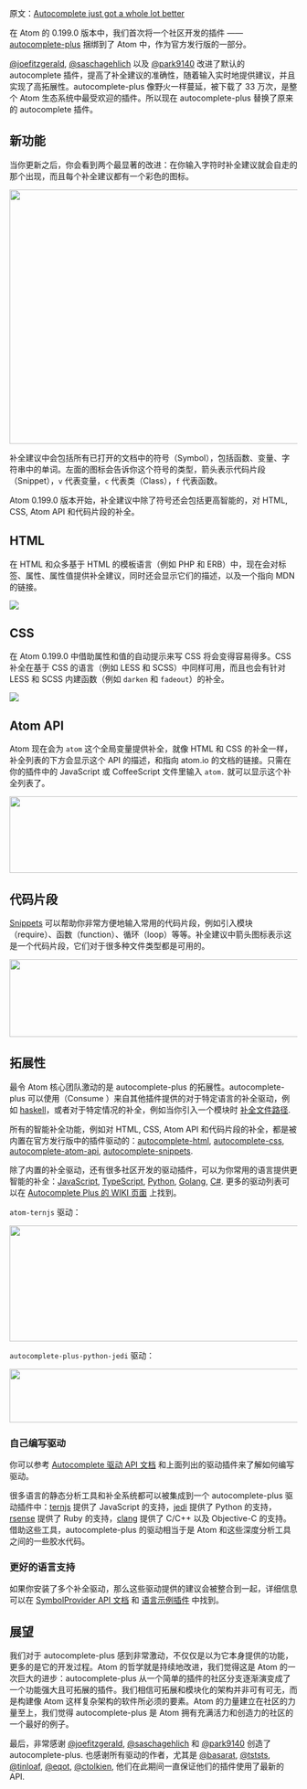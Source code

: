 原文：[Autocomplete just got a whole lot better](http://blog.atom.io/2015/05/15/new-autocomplete.html)

在 Atom 的 0.199.0 版本中，我们首次将一个社区开发的插件 —— [autocomplete-plus](https://github.com/atom/autocomplete-plus) 捆绑到了 Atom 中，作为官方发行版的一部分。

[@joefitzgerald](https://github.com/joefitzgerald), [@saschagehlich](https://github.com/saschagehlich) 以及 [@park9140](https://github.com/park9140) 改进了默认的 autocomplete 插件，提高了补全建议的准确性，随着输入实时地提供建议，并且实现了高拓展性。autocomplete-plus 像野火一样蔓延，被下载了 33 万次，是整个 Atom 生态系统中最受欢迎的插件。所以现在 autocomplete-plus 替换了原来的 autocomplete 插件。

## 新功能

当你更新之后，你会看到两个最显著的改进：在你输入字符时补全建议就会自走的那个出现，而且每个补全建议都有一个彩色的图标。

<img src="http://atom-china.org/uploads/default/107/d3a8461933056a8e.png" width="690" height="445"> 

补全建议中会包括所有已打开的文档中的符号（Symbol），包括函数、变量、字符串中的单词。左面的图标会告诉你这个符号的类型，箭头表示代码片段（Snippet），`v` 代表变量，`c` 代表类（Class），`f` 代表函数。

Atom 0.199.0 版本开始，补全建议中除了符号还会包括更高智能的，对 HTML, CSS, Atom API 和代码片段的补全。

## HTML

在 HTML 和众多基于 HTML 的模板语言（例如 PHP 和 ERB）中，现在会对标签、属性、属性值提供补全建议，同时还会显示它们的描述，以及一个指向 MDN 的链接。

![](https://cloud.githubusercontent.com/assets/69169/7637208/15859d98-fa21-11e4-87db-cae05b14d367.gif)

## CSS

在 Atom 0.199.0 中借助属性和值的自动提示来写 CSS 将会变得容易得多。CSS 补全在基于 CSS 的语言（例如 LESS 和 SCSS）中同样可用，而且也会有针对 LESS 和 SCSS 内建函数（例如 `darken` 和 `fadeout`）的补全。

![](https://cloud.githubusercontent.com/assets/69169/7637610/14a8521e-fa24-11e4-8905-a587773eb7bd.gif)

## Atom API

Atom 现在会为 `atom` 这个全局变量提供补全，就像 HTML 和 CSS 的补全一样，补全列表的下方会显示这个 API 的描述，和指向 atom.io 的文档的链接。只需在你的插件中的 JavaScript 或 CoffeeScript 文件里输入 `atom.` 就可以显示这个补全列表了。

<img src="http://atom-china.org/uploads/default/108/1eb9fe6a86e6ab29.png" width="690" height="134"> 

## 代码片段

[Snippets](https://atom.io/docs/latest/using-atom-snippets) 可以帮助你非常方便地输入常用的代码片段，例如引入模块（require）、函数（function）、循环（loop）等等。补全建议中箭头图标表示这是一个代码片段，它们对于很多种文件类型都是可用的。

<img src="http://atom-china.org/uploads/default/109/4e485b1558615200.png" width="690" height="136"> 

## 拓展性

最令 Atom 核心团队激动的是 autocomplete-plus 的拓展性。autocomplete-plus 可以使用（Consume ）来自其他插件提供的对于特定语言的补全驱动，例如 [haskell](https://atom.io/packages/autocomplete-haskell)，或者对于特定情况的补全，例如当你引入一个模块时 [补全文件路径](https://atom.io/packages/autocomplete-paths).

所有的智能补全功能，例如对 HTML, CSS, Atom API 和代码片段的补全，都是被内置在官方发行版中的插件驱动的：[autocomplete-html](https://atom.io/packages/autocomplete-html), [autocomplete-css](https://atom.io/packages/autocomplete-css), [autocomplete-atom-api](https://atom.io/packages/autocomplete-atom-api), [autocomplete-snippets](https://atom.io/packages/autocomplete-snippets).

除了内置的补全驱动，还有很多社区开发的驱动插件，可以为你常用的语言提供更智能的补全：[JavaScript](https://atom.io/packages/atom-ternjs), [TypeScript](https://atom.io/packages/atom-typescript), [Python](https://atom.io/packages/autocomplete-plus-python-jedi), [Golang](https://atom.io/packages/go-plus), [C#](https://atom.io/packages/omnisharp-atom). 更多的驱动列表可以在 [Autocomplete Plus 的 WIKI 页面](https://github.com/atom/autocomplete-plus/wiki/Autocomplete-Providers) 上找到。

`atom-ternjs` 驱动：

<img src="http://atom-china.org/uploads/default/112/c4e013bc38c35661.png" width="690" height="203"> 

`autocomplete-plus-python-jedi` 驱动：

<img src="http://atom-china.org/uploads/default/113/66da74725e42ac86.png" width="690" height="94"> 

### 自己编写驱动

你可以参考 [Autocomplete 驱动 API 文档](https://github.com/atom/autocomplete-plus/wiki/Provider-API) 和上面列出的驱动插件来了解如何编写驱动。

很多语言的静态分析工具和补全系统都可以被集成到一个 autocomplete-plus 驱动插件中：[ternjs](http://ternjs.net) 提供了 JavaScript 的支持，[jedi](https://github.com/davidhalter/jedi) 提供了 Python 的支持，[rsense](https://github.com/rsense/rsense) 提供了 Ruby 的支持，[clang](https://github.com/benogle/autocomplete-clang#clang-notes) 提供了 C/C++ 以及 Objective-C 的支持。借助这些工具，autocomplete-plus 的驱动相当于是 Atom 和这些深度分析工具之间的一些胶水代码。

### 更好的语言支持

如果你安装了多个补全驱动，那么这些驱动提供的建议会被整合到一起，详细信息可以在 [SymbolProvider API 文档](https://github.com/atom/autocomplete-plus/wiki/SymbolProvider-Config-API) 和 [语言示例插件](https://github.com/atom/language-less/blob/43ccc24025dbcefa1268d85576d3398845c46926/settings/language-less.cson#L4-L11) 中找到。

## 展望

我们对于 autocomplete-plus 感到非常激动，不仅仅是以为它本身提供的功能，更多的是它的开发过程。Atom 的哲学就是持续地改进，我们觉得这是 Atom 的一次巨大的进步：autocomplete-plus 从一个简单的插件的社区分支逐渐演变成了一个功能强大且可拓展的插件。我们相信可拓展和模块化的架构并非可有可无，而是构建像 Atom 这样复杂架构的软件所必须的要素。Atom 的力量建立在社区的力量至上，我们觉得 autocomplete-plus 是 Atom 拥有充满活力和创造力的社区的一个最好的例子。

最后，非常感谢 [@joefitzgerald](https://github.com/joefitzgerald), [@saschagehlich](https://github.com/saschagehlich) 和 [@park9140](https://github.com/park9140) 创造了 autocomplete-plus. 也感谢所有驱动的作者，尤其是 [@basarat](https://github.com/basarat), [@tststs](https://github.com/tststs), [@tinloaf](https://github.com/tinloaf), [@eqot](https://github.com/eqot), [@ctolkien](https://github.com/ctolkien), 他们在此期间一直保证他们的插件使用了最新的 API.

